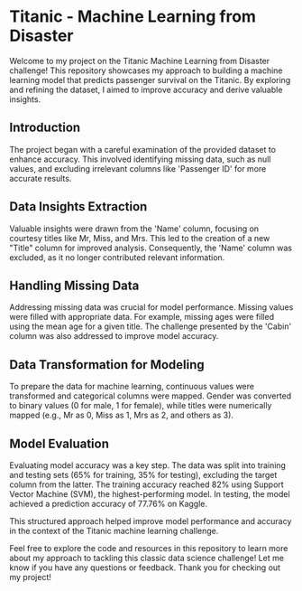 # Titanic - Machine Learning from Disaster

Welcome to my project on the Titanic Machine Learning from Disaster challenge! This repository showcases my approach to building a machine learning model that predicts passenger survival on the Titanic. By exploring and refining the dataset, I aimed to improve accuracy and derive valuable insights.

## Introduction
The project began with a careful examination of the provided dataset to enhance accuracy. This involved identifying missing data, such as null values, and excluding irrelevant columns like 'Passenger ID' for more accurate results.

## Data Insights Extraction
Valuable insights were drawn from the 'Name' column, focusing on courtesy titles like Mr, Miss, and Mrs. This led to the creation of a new "Title" column for improved analysis. Consequently, the 'Name' column was excluded, as it no longer contributed relevant information.

## Handling Missing Data
Addressing missing data was crucial for model performance. Missing values were filled with appropriate data. For example, missing ages were filled using the mean age for a given title. The challenge presented by the 'Cabin' column was also addressed to improve model accuracy.

## Data Transformation for Modeling
To prepare the data for machine learning, continuous values were transformed and categorical columns were mapped. Gender was converted to binary values (0 for male, 1 for female), while titles were numerically mapped (e.g., Mr as 0, Miss as 1, Mrs as 2, and others as 3).

## Model Evaluation
Evaluating model accuracy was a key step. The data was split into training and testing sets (65% for training, 35% for testing), excluding the target column from the latter. The training accuracy reached 82% using Support Vector Machine (SVM), the highest-performing model. In testing, the model achieved a prediction accuracy of 77.76% on Kaggle.

This structured approach helped improve model performance and accuracy in the context of the Titanic machine learning challenge.

Feel free to explore the code and resources in this repository to learn more about my approach to tackling this classic data science challenge! Let me know if you have any questions or feedback. Thank you for checking out my project!
